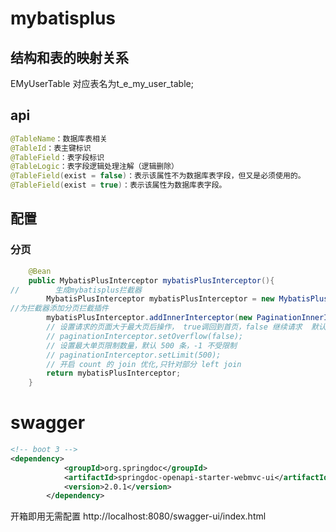 # mybatisplus
## 结构和表的映射关系
EMyUserTable 对应表名为t_e_my_user_table;
## api
```java
@TableName：数据库表相关
@TableId：表主键标识
@TableField：表字段标识
@TableLogic：表字段逻辑处理注解（逻辑删除）
@TableField(exist = false)：表示该属性不为数据库表字段，但又是必须使用的。
@TableField(exist = true)：表示该属性为数据库表字段。
```
## 配置
### 分页
```java
    @Bean
    public MybatisPlusInterceptor mybatisPlusInterceptor(){
//        生成mybatisplus拦截器
        MybatisPlusInterceptor mybatisPlusInterceptor = new MybatisPlusInterceptor();
//为拦截器添加分页拦截插件
        mybatisPlusInterceptor.addInnerInterceptor(new PaginationInnerInterceptor());
        // 设置请求的页面大于最大页后操作， true调回到首页，false 继续请求  默认false
        // paginationInterceptor.setOverflow(false);
        // 设置最大单页限制数量，默认 500 条，-1 不受限制
        // paginationInterceptor.setLimit(500);
        // 开启 count 的 join 优化,只针对部分 left join
        return mybatisPlusInterceptor;
    }

```
# swagger
```xml
<!-- boot 3 -->
<dependency>
            <groupId>org.springdoc</groupId>
            <artifactId>springdoc-openapi-starter-webmvc-ui</artifactId>
            <version>2.0.1</version>
        </dependency>
```
开箱即用无需配置
http://localhost:8080/swagger-ui/index.html